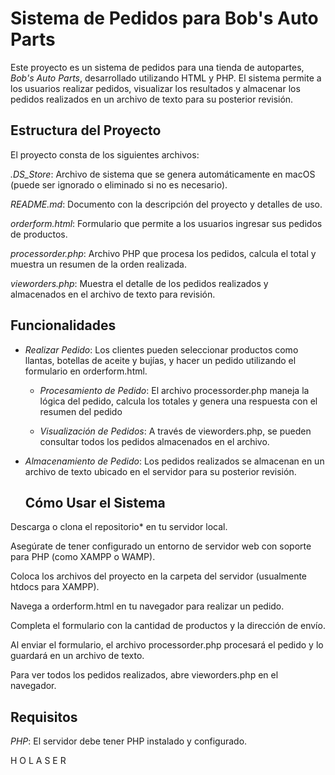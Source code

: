 # Sistema de Pedidos para Bob's Auto Parts
Este proyecto es un sistema de pedidos para una tienda de autopartes, *Bob's Auto Parts*, desarrollado utilizando HTML y PHP.
El sistema permite a los usuarios realizar pedidos, visualizar los resultados y almacenar los pedidos realizados en un
archivo de texto para su posterior revisión.

## Estructura del Proyecto
El proyecto consta de los siguientes archivos:

*.DS_Store*: Archivo de sistema que se genera automáticamente en macOS (puede ser ignorado o eliminado si no es necesario).

*README.md*: Documento con la descripción del proyecto y detalles de uso.

*orderform.html*: Formulario que permite a los usuarios ingresar sus pedidos de productos.

*processorder.php*: Archivo PHP que procesa los pedidos, calcula el total y muestra un resumen de la orden realizada.

*vieworders.php*: Muestra el detalle de los pedidos realizados y almacenados en el archivo de texto para revisión.

## Funcionalidades

- *Realizar Pedido*: Los clientes pueden seleccionar productos como llantas, botellas de aceite y bujías, y hacer un pedido
   utilizando el formulario en orderform.html.

  - *Procesamiento de Pedido*: El archivo processorder.php maneja la lógica del pedido, calcula los totales y genera una
   respuesta con el resumen del pedido

   - *Visualización de Pedidos*: A través de vieworders.php, se pueden consultar todos los pedidos almacenados en el archivo.

- *Almacenamiento de Pedido*: Los pedidos realizados se almacenan en un archivo de texto ubicado en el servidor para su
  posterior revisión.

  ## Cómo Usar el Sistema
Descarga o clona el repositorio* en tu servidor local.

Asegúrate de tener configurado un entorno de servidor web con soporte para PHP (como XAMPP o WAMP).

Coloca los archivos del proyecto en la carpeta del servidor (usualmente htdocs para XAMPP).

Navega a orderform.html en tu navegador para realizar un pedido.

Completa el formulario con la cantidad de productos y la dirección de envío.

Al enviar el formulario, el archivo processorder.php procesará el pedido y lo guardará en un archivo de texto.

 Para ver todos los pedidos realizados, abre vieworders.php en el navegador.

 ## Requisitos

 *PHP*: El servidor debe tener PHP instalado y configurado.

 H O L A S E R 
